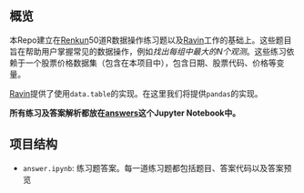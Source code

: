 ## 概览
本Repo建立在[Renkun](https://github.com/renkun-ken)50道R数据操作练习题以及[Ravin](https://github.com/Ravin515/r-data-practice)工作的基础上。这些题目旨在帮助用户掌握常见的数据操作，例如*找出每组中最大的N个观测*。这些练习依赖于一个股票价格数据集（包含在本项目中），包含日期、股票代码、价格等变量。

[Ravin](https://github.com/Ravin515/r-data-practice)提供了使用`data.table`的实现。在这里我们将提供`pandas`的实现。

**所有练习及答案解析都放在[answers](answers.ipynb)这个Jupyter Notebook中。**

## 项目结构
- `answer.ipynb`: 练习题答案。每一道练习题都包括题目、答案代码以及答案预览